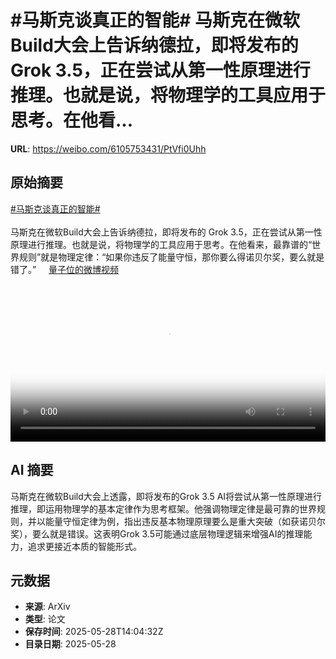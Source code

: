 # #马斯克谈真正的智能# 马斯克在微软Build大会上告诉纳德拉，即将发布的 Grok 3.5，正在尝试从第一性原理进行推理。也就是说，将物理学的工具应用于思考。在他看...

**URL**: https://weibo.com/6105753431/PtVfi0Uhh

## 原始摘要

<a href="https://m.weibo.cn/search?containerid=231522type%3D1%26t%3D10%26q%3D%23%E9%A9%AC%E6%96%AF%E5%85%8B%E8%B0%88%E7%9C%9F%E6%AD%A3%E7%9A%84%E6%99%BA%E8%83%BD%23&amp;extparam=%23%E9%A9%AC%E6%96%AF%E5%85%8B%E8%B0%88%E7%9C%9F%E6%AD%A3%E7%9A%84%E6%99%BA%E8%83%BD%23" data-hide=""><span class="surl-text">#马斯克谈真正的智能#</span></a> <br><br>马斯克在微软Build大会上告诉纳德拉，即将发布的 Grok 3.5，正在尝试从第一性原理进行推理。也就是说，将物理学的工具应用于思考。在他看来，最靠谱的“世界规则”就是物理定律：“如果你违反了能量守恒，那你要么得诺贝尔奖，要么就是错了。” <a href="https://video.weibo.com/show?fid=1034:5171314688720939" data-hide=""><span class="url-icon"><img style="width: 1rem;height: 1rem" src="https://h5.sinaimg.cn/upload/2015/09/25/3/timeline_card_small_video_default.png" referrerpolicy="no-referrer"></span><span class="surl-text">量子位的微博视频</span></a> <br clear="both"><div style="clear: both"></div><video controls="controls" poster="https://tvax4.sinaimg.cn/orj480/006Fd7o3ly1i1vaeh0ic5j30u01hcwib.jpg" style="width: 100%"><source src="https://f.video.weibocdn.com/o0/UrwEtS4dlx08oBckO00o01041200jDpD0E010.mp4?label=mp4_720p&amp;template=720x1280.24.0&amp;ori=0&amp;ps=1CwnkDw1GXwCQx&amp;Expires=1748444449&amp;ssig=q7BmvslfuG&amp;KID=unistore,video"><source src="https://f.video.weibocdn.com/o0/jFqGuKiNlx08oBckedAk01041200bFZW0E010.mp4?label=mp4_hd&amp;template=540x960.24.0&amp;ori=0&amp;ps=1CwnkDw1GXwCQx&amp;Expires=1748444449&amp;ssig=X2C%2F4bYgt6&amp;KID=unistore,video"><source src="https://f.video.weibocdn.com/o0/enDvHTOslx08oBcjS9LO010412006qVz0E010.mp4?label=mp4_ld&amp;template=360x640.24.0&amp;ori=0&amp;ps=1CwnkDw1GXwCQx&amp;Expires=1748444449&amp;ssig=roFEZumpMz&amp;KID=unistore,video"><p>视频无法显示，请前往<a href="https://video.weibo.com/show?fid=1034%3A5171314688720939" target="_blank" rel="noopener noreferrer">微博视频</a>观看。</p></video>

## AI 摘要

马斯克在微软Build大会上透露，即将发布的Grok 3.5 AI将尝试从第一性原理进行推理，即运用物理学的基本定律作为思考框架。他强调物理定律是最可靠的世界规则，并以能量守恒定律为例，指出违反基本物理原理要么是重大突破（如获诺贝尔奖），要么就是错误。这表明Grok 3.5可能通过底层物理逻辑来增强AI的推理能力，追求更接近本质的智能形式。

## 元数据

- **来源**: ArXiv
- **类型**: 论文
- **保存时间**: 2025-05-28T14:04:32Z
- **目录日期**: 2025-05-28
